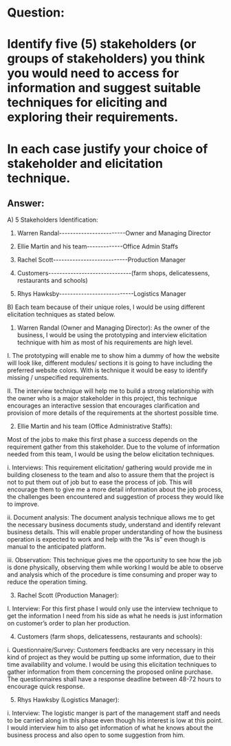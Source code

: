 # Question:
# Identify five (5) stakeholders (or groups of stakeholders) you think you would need to access for information and suggest suitable techniques for eliciting and exploring their requirements.

# In each case justify your choice of stakeholder and elicitation technique.

## Answer:

A)	5 Stakeholders Identification:

1)	Warren Randal------------------------Owner and Managing Director

2)	Ellie Martin and his team-------------Office Admin Staffs

3)	Rachel Scott---------------------------Production Manager

4)	Customers------------------------------(farm shops, delicatessens, restaurants and schools)

5)	Rhys Hawksby---------------------------Logistics Manager


B)	Each team because of their unique roles, I would be using different elicitation techniques as stated below.

1)	Warren Randal (Owner and Managing Director):
As the owner of the business, I would be using the prototyping and interview elicitation technique with him as most of his requirements are high level.

I.	The prototyping will enable me to show him a dummy of how the website will look like, different modules/ sections it is going to have including the preferred website colors. With is technique it would be easy to identify missing / unspecified requirements.

II.	The interview technique will help me to build a strong relationship with the owner who is a major stakeholder in this project, this technique encourages an interactive session that encourages clarification and provision of more details of the requirements at the shortest possible time.

2)	Ellie Martin and his team (Office Administrative Staffs):

Most of the jobs to make this first phase a success depends on the requirement gather from this stakeholder. Due to the volume of information needed from this team, I would be using the below elicitation techniques.

i.	Interviews: This requirement elicitation/ gathering would provide me in building closeness to the team and also to assure them that the project is not to put them out of job but to ease the process of job. This will encourage them to give me a more detail information about the job process, the challenges been encountered and suggestion of process they would like to improve.

ii.	Document analysis:  The document analysis technique allows me to get the necessary business documents study, understand and identify relevant business details. This will enable proper understanding of how the business operation is expected to work and help with the “As is” even though is manual to the anticipated platform.

iii.	 Observation: This technique gives me the opportunity to see how the job is done physically, observing them while working I would be able to observe and analysis which of the procedure is time consuming and proper way to reduce the operation timing. 

3)	Rachel Scott (Production Manager):

I.	Interview: For this first phase I would only use the interview technique to get the information I need from his side as what he needs is just information on customer’s order to plan her production.

4)	Customers (farm shops, delicatessens, restaurants and schools):

i.	Questionnaire/Survey: Customers feedbacks are very necessary in this kind of project as they would be putting up some information, due to their time availability and volume. I would be using this elicitation techniques to gather information from them concerning the proposed online purchase. The questionnaires shall have a response deadline between 48-72 hours to encourage quick response.

5)	Rhys Hawksby (Logistics Manager):

i.	Interview: The logistic manger is part of the management staff and needs to be carried along in this phase even though his interest is low at this point. I would interview him to also get information of what he knows about the business process and also open to some suggestion from him.
